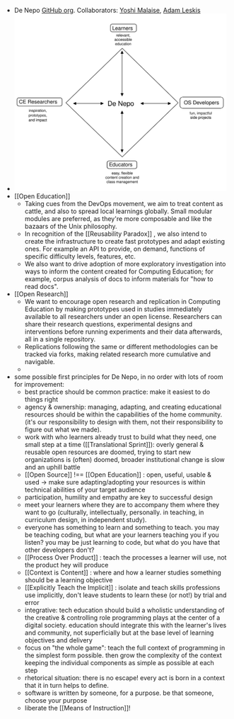 - De Nepo [GitHub org](https://github.com/DeNepo).  Collaborators: [Yoshi Malaise](https://github.com/yoshimalaise), [Adam Leskis](https://github.com/lpmi-13)
- ![de-nepo-value-propositions.svg](../assets/de-nepo-value-propositions_1677064696009_0.svg)
- [[Open Education]]
	- Taking cues from the DevOps movement, we aim to treat content as cattle, and also to spread local learnings globally. Small modular modules are preferred, as they're more composable and like the bazaars of the Unix philosophy.
	- In recognition of the [[Reusability Paradox]] , we also intend to create the infrastructure to create fast prototypes and adapt existing ones. For example an API to provide, on demand, functions of specific difficulty levels, features, etc.
	- We also want to drive adoption of more exploratory investigation into ways to inform the content created for Computing Education; for example, corpus analysis of docs to inform materials for "how to read docs".
- [[Open Research]]
	- We want to encourage open research and replication in Computing Education by making prototypes used in studies immediately available to all researchers under an open license. Researchers can share their research questions, experimental designs and interventions before running experiments and their data afterwards, all in a single repository.
	- Replications following the same or different methodologies can be tracked via forks, making related research more cumulative and navigable.
	-
- some possible first principles for De Nepo, in no order with lots of room for improvement:
	- best practice should be common practice: make it easiest to do things right
	- agency & ownership: managing, adapting, and creating educational resources should be within the capabilities of the home community. (it's our responsibility to design with them, not their responsibility to figure out what we made).
	- work with who learners already trust to build what they need, one small step at a time ([[Translational Sprint]]): overly general & reusable open resources are doomed, trying to start new organizations is (often) doomed, broader institutional change is slow and an uphill battle
	- [[Open Source]] !== [[Open Education]] : open, useful, usable & used -> make sure adapting/adopting your resources is within technical abilities of your target audience
	- participation, humility and empathy are key to successful design
	- meet your learners where they are to accompany them where they want to go (culturally, intellectually, personally. in teaching, in curriculum design, in independent study).
	- everyone has something to learn and something to teach. you may be teaching coding, but what are your learners teaching you if you listen? you may be just learning to code, but what do you have that other developers don't?
	- [[Process Over Product]] : teach the processes a learner will use, not the product hey will produce
	- [[Context is Content]] : where and how a learner studies something should be a learning objective
	- [[Explicitly Teach the Implicit]] : isolate and teach skills professions use implicitly, don't leave students to learn these (or not!) by trial and error
	- integrative: tech education should build a wholistic understanding of the creative & controlling role programming plays at the center of a digital society. education should integrate this with the learner's lives and community, not superficially but at the base level of learning objectives and delivery
	- focus on "the whole game": teach the full context of programming in the simplest form possible. then grow the complexity of the context keeping the individual components as simple as possible at each step
	- rhetorical situation: there is no escape! every act is born in a context that it in turn helps to define.
	- software is written by someone, for a purpose. be that someone, choose your purpose
	- liberate the [[Means of Instruction]]!